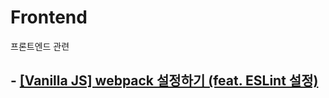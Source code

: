 # Frontend

프론트엔드 관련

## - [[Vanilla JS] webpack 설정하기 (feat. ESLint 설정)](./frontend/basic-webpack-setup/)
